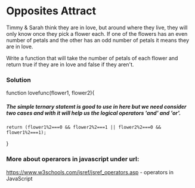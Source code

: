 # Opposites Attract

Timmy & Sarah think they are in love, but around where they live, they will only know once they pick a flower each. If one of the flowers has an even number of petals and the other has an odd number of petals it means they are in love.

Write a function that will take the number of petals of each flower and return true if they are in love and false if they aren't.

### Solution

function lovefunc(flower1, flower2){

##### The simple ternary statemt is good to use in here but we need consider two cases and with it will help us the logical operators 'and' and 'or'.

    return (flower1%2===0 && flower2%2===1 || flower2%2===0 && flower1%2===1);

}

### More about operarors in javascript under url:

https://www.w3schools.com/jsref/jsref_operators.asp - operators in JavaScript
